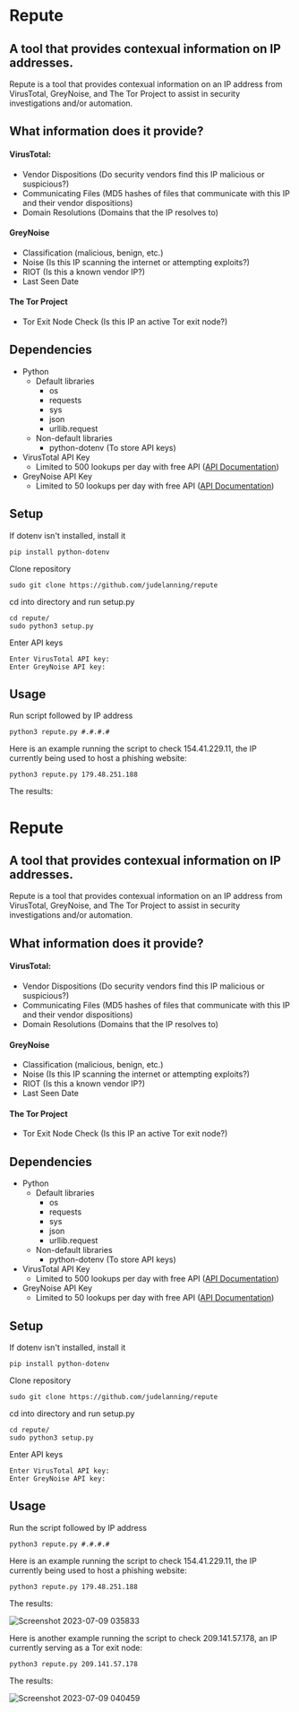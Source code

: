 
# Repute
## A tool that provides contexual information on IP addresses.

Repute is a tool that provides contexual information on an IP address from VirusTotal, GreyNoise, and The Tor Project to assist in security investigations and/or automation.

## What information does it provide?
#### VirusTotal:
* Vendor Dispositions (Do security vendors find this IP malicious or suspicious?)
* Communicating Files (MD5 hashes of files that communicate with this IP and their vendor dispositions)
* Domain Resolutions (Domains that the IP resolves to)

#### GreyNoise
* Classification (malicious, benign, etc.)
* Noise (Is this IP scanning the internet or attempting exploits?)
* RIOT (Is this a known vendor IP?)
* Last Seen Date

#### The Tor Project
* Tor Exit Node Check (Is this IP an active Tor exit node?)

## Dependencies
* Python
    * Default libraries
        * os
        * requests
        * sys
        * json
        * urllib.request
    * Non-default libraries
        * python-dotenv (To store API keys)
* VirusTotal API Key
    * Limited to 500 lookups per day with free API ([API Documentation](https://support.virustotal.com/hc/en-us/articles/115002100149-API))
* GreyNoise API Key
    * Limited to 50 lookups per day with free API ([API Documentation](https://docs.greynoise.io/reference/get_v3-community-ip))
    
## Setup
 If dotenv isn't installed, install it
 

    pip install python-dotenv

 Clone repository

    sudo git clone https://github.com/judelanning/repute

cd into directory and run setup.py

    cd repute/
    sudo python3 setup.py

Enter API keys

    Enter VirusTotal API key:
    Enter GreyNoise API key:

## Usage
Run script followed by IP address

    python3 repute.py #.#.#.#

Here is an example running the script to check 154.41.229.11, the IP currently being used to host a phishing website:

    python3 repute.py 179.48.251.188

The results:

# Repute
## A tool that provides contexual information on IP addresses.

Repute is a tool that provides contexual information on an IP address from VirusTotal, GreyNoise, and The Tor Project to assist in security investigations and/or automation.

## What information does it provide?
#### VirusTotal:
* Vendor Dispositions (Do security vendors find this IP malicious or suspicious?)
* Communicating Files (MD5 hashes of files that communicate with this IP and their vendor dispositions)
* Domain Resolutions (Domains that the IP resolves to)

#### GreyNoise
* Classification (malicious, benign, etc.)
* Noise (Is this IP scanning the internet or attempting exploits?)
* RIOT (Is this a known vendor IP?)
* Last Seen Date

#### The Tor Project
* Tor Exit Node Check (Is this IP an active Tor exit node?)

## Dependencies
* Python
    * Default libraries
        * os
        * requests
        * sys
        * json
        * urllib.request
    * Non-default libraries
        * python-dotenv (To store API keys)
* VirusTotal API Key
    * Limited to 500 lookups per day with free API ([API Documentation](https://support.virustotal.com/hc/en-us/articles/115002100149-API))
* GreyNoise API Key
    * Limited to 50 lookups per day with free API ([API Documentation](https://docs.greynoise.io/reference/get_v3-community-ip))
    
## Setup
 If dotenv isn't installed, install it
 

    pip install python-dotenv

 Clone repository

    sudo git clone https://github.com/judelanning/repute

cd into directory and run setup.py

    cd repute/
    sudo python3 setup.py

Enter API keys

    Enter VirusTotal API key:
    Enter GreyNoise API key:

## Usage
Run the script followed by IP address

    python3 repute.py #.#.#.#

Here is an example running the script to check 154.41.229.11, the IP currently being used to host a phishing website:

    python3 repute.py 179.48.251.188

The results:

![Screenshot 2023-07-09 035833](https://github.com/judelanning/repute/assets/122243110/b311bc72-952a-4fd4-8ccd-3c3037960336)

Here is another example running the script to check 209.141.57.178, an IP currently serving as a Tor exit node:

    python3 repute.py 209.141.57.178

The results:

![Screenshot 2023-07-09 040459](https://github.com/judelanning/repute/assets/122243110/881e0b02-1456-48a1-8292-a1c9df84ebbf)
